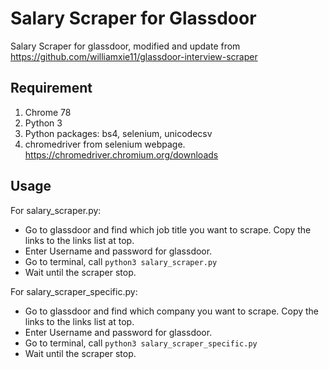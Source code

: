 #  Salary Scraper for Glassdoor
Salary Scraper for glassdoor, modified and update from https://github.com/williamxie11/glassdoor-interview-scraper

##  Requirement
1. Chrome 78
2. Python 3
3. Python packages: bs4, selenium, unicodecsv
4. chromedriver from selenium webpage. https://chromedriver.chromium.org/downloads

## Usage
For salary_scraper.py:
* Go to glassdoor and find which job title you want to scrape. Copy the links to the links list at top.
* Enter Username and password for glassdoor.
* Go to terminal, call ``python3 salary_scraper.py``
* Wait until the scraper stop.

For salary_scraper_specific.py:
* Go to glassdoor and find which company you want to scrape. Copy the links to the links list at top.
* Enter Username and password for glassdoor.
* Go to terminal, call ``python3 salary_scraper_specific.py``
* Wait until the scraper stop.